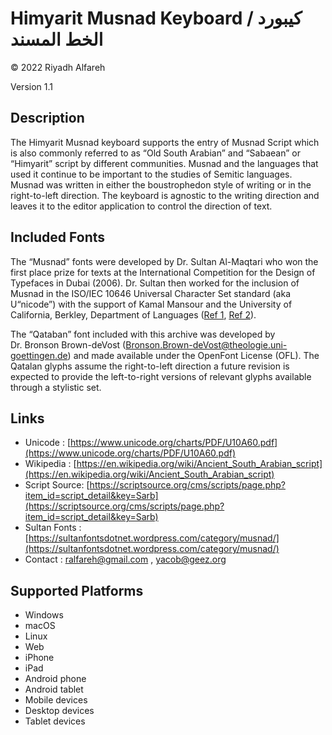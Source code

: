 Himyarit Musnad Keyboard / كيبورد الخط المسند
==============

© 2022 Riyadh Alfareh

Version 1.1

Description
-----------

The Himyarit Musnad keyboard supports the entry of Musnad Script
which is also commonly referred to as “Old South Arabian” and “Sabaean”
or “Himyarit” script by different communities. Musnad and the languages
that used it continue to be important to the studies of Semitic
languages. Musnad was written in either the boustrophedon style of
writing or in the right-to-left direction. The keyboard is agnostic to
the writing direction and leaves it to the editor application to control
the direction of text.


Included Fonts
--------------
The “Musnad” fonts were developed by Dr. Sultan Al-Maqtari who won the
first place prize for texts at the International Competition for the Design of
Typefaces in Dubai (2006). Dr. Sultan then worked for the inclusion of Musnad
in the ISO/IEC 10646 Universal Character Set standard (aka U“nicode”) with the
support of Kamal Mansour and the University of California, Berkley, Department of 
Languages (<a href="https://www.unicode.org/wg2/docs/n3309.pdf">Ref 1</a>,
<a href="https://www.unicode.org/wg2/docs/n3395.pdf">Ref 2</a>).


The “Qataban” font included with this archive was developed by
Dr. Bronson Brown-deVost (Bronson.Brown-deVost@theologie.uni-goettingen.de)
and made available under the OpenFont License (OFL). The Qatalan glyphs assume
the right-to-left direction a future revision is expected to provide the
left-to-right versions of relevant glyphs available through a stylistic
set.



Links
-----
* Unicode : [https://www.unicode.org/charts/PDF/U10A60.pdf](https://www.unicode.org/charts/PDF/U10A60.pdf)
* Wikipedia : [https://en.wikipedia.org/wiki/Ancient_South_Arabian_script](https://en.wikipedia.org/wiki/Ancient_South_Arabian_script)
* Script Source: [https://scriptsource.org/cms/scripts/page.php?item_id=script_detail&key=Sarb](https://scriptsource.org/cms/scripts/page.php?item_id=script_detail&key=Sarb)
* Sultan Fonts : [https://sultanfontsdotnet.wordpress.com/category/musnad/](https://sultanfontsdotnet.wordpress.com/category/musnad/)
* Contact : ralfareh@gmail.com , yacob@geez.org


Supported Platforms
-------------------
 * Windows
 * macOS
 * Linux
 * Web
 * iPhone
 * iPad
 * Android phone
 * Android tablet
 * Mobile devices
 * Desktop devices
 * Tablet devices

